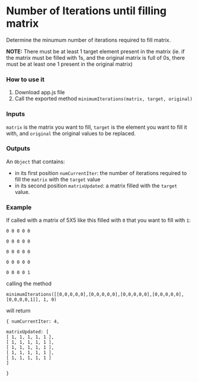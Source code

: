 # Number of Iterations until filling matrix
Determine the minumum number of iterations required to fill matrix.

**NOTE:** There must be at least 1 target element present in the matrix (ie. if the matrix must be filled with 1s, and the original matrix is full of 0s, there must be at least one 1 present in the original matrix)

### How to use it
1. Download app.js file
2. Call the exported method `minimumIterations(matrix, target, original)`

### Inputs
`matrix` is the matrix you want to fill, `target` is the element you want to fill it with, and `original` the original values to be replaced.

### Outputs
An `Object` that contains:
* in its first position `numCurrentIter`: the number of iterations required to fill the `matrix` with the `target` value
* in its second position `matrixUpdated`: a matrix filled with the `target` value.

### Example
If called with a matrix of 5X5 like this filled with `0` that you want to fill with `1`:

   `0 0 0 0 0`
   
   `0 0 0 0 0`
   
   `0 0 0 0 0`
   
   `0 0 0 0 0`
   
   `0 0 0 0 1` 
   
 calling the method
 
`minimumIterations([[0,0,0,0,0],[0,0,0,0,0],[0,0,0,0,0],[0,0,0,0,0],[0,0,0,0,1]], 1, 0)`

will return 

`{
  numCurrentIter: 4,`
  
    matrixUpdated: [
    [ 1, 1, 1, 1, 1 ],
    [ 1, 1, 1, 1, 1 ],
    [ 1, 1, 1, 1, 1 ],
    [ 1, 1, 1, 1, 1 ],
    [ 1, 1, 1, 1, 1 ]
    ]
`}`
